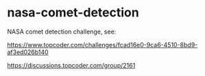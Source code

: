 # nasa-comet-detection
NASA comet detection challenge, see: 

https://www.topcoder.com/challenges/fcad16e0-9ca6-4510-8bd9-af3ed026b140

https://discussions.topcoder.com/group/2161
